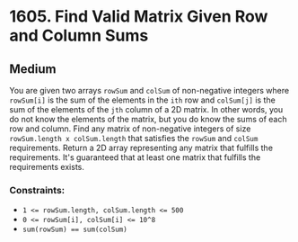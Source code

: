# 1605. Find Valid Matrix Given Row and Column Sums

## Medium

You are given two arrays `rowSum` and `colSum` of non-negative integers where `rowSum[i]` is the sum of the elements in
the `ith` row and `colSum[j]` is the sum of the elements of the `jth` column of a 2D matrix. In other words, you do not
know the elements of the matrix, but you do know the sums of each row and column. Find any matrix of non-negative
integers of size `rowSum.length x colSum.length` that satisfies the `rowSum` and `colSum` requirements. Return a 2D
array representing any matrix that fulfills the requirements. It's guaranteed that at least one matrix that fulfills the
requirements exists.

### Constraints:

- `1 <= rowSum.length, colSum.length <= 500`
- `0 <= rowSum[i], colSum[i] <= 10^8`
- `sum(rowSum) == sum(colSum)`

